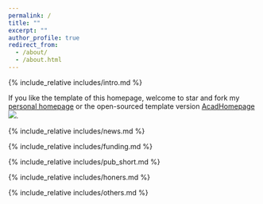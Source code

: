 ```yaml
---
permalink: /
title: ""
excerpt: ""
author_profile: true
redirect_from: 
  - /about/
  - /about.html
---
```

<span class='anchor' id='about-me'></span>
{% include_relative includes/intro.md %}

If you like the template of this homepage, welcome to star and fork my [personal homepage](https://github.com/yuchaozhi/yuchaozhi.github.io) or the open-sourced template version [AcadHomepage ![](https://img.shields.io/github/stars/RayeRen/acad-homepage.github.io?style=social)](https://github.com/RayeRen/acad-homepage.github.io).

{% include_relative includes/news.md %}

{% include_relative includes/funding.md %}

{% include_relative includes/pub_short.md %}

{% include_relative includes/honers.md %}

{% include_relative includes/others.md %}
